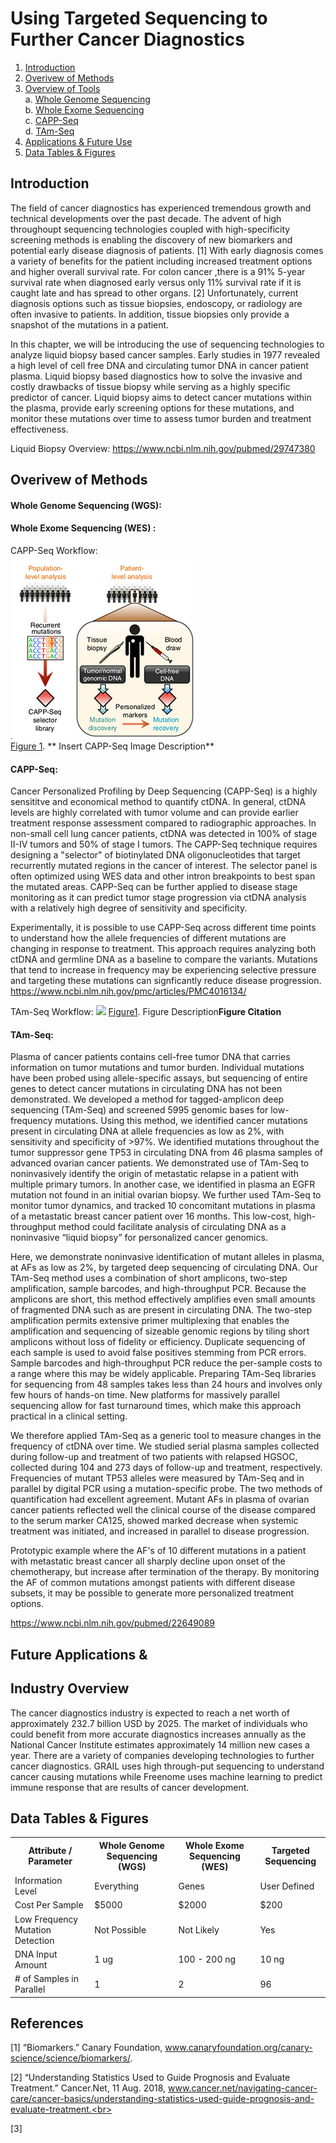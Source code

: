 # Using Targeted Sequencing to Further Cancer Diagnostics
1. [Introduction](#1)<br>
2. [Overivew of Methods](#2)<br>
3. [Overview of Tools](#3)<br>
	a. [Whole Genome Sequencing](#31)<br>
	b. [Whole Exome Sequencing](#32)<br>
	c. [CAPP-Seq](#33)<br>
	d. [TAm-Seq](#34)<br>
4. [Applications & Future Use](#4)<br>
5. [Data Tables & Figures](#5)<br>




## Introduction<a name="1"></a>

The field of cancer diagnostics has experienced tremendous growth and technical developments over the past decade. The advent of high throughoupt sequencing technologies coupled with high-specificity screening methods is enabling the discovery of new biomarkers and potential early disease diagnosis of patients. [1] With early diagnosis comes a variety of benefits for the patient including increased treatment options and higher overall survival rate. For colon cancer ,there is a 91% 5-year survival rate when diagnosed early versus only 11% survival rate if it is caught late and has spread to other organs. [2] Unfortunately, current diagnosis options such as tissue biopsies, endoscopy, or radiology are often invasive to patients. In addition, tissue biopsies only provide a snapshot of the mutations in a patient.

In this chapter, we will be introducing the use of sequencing technologies to analyze liquid biopsy based cancer samples. Early studies in 1977 revealed a high level of cell free DNA and circulating tumor DNA in cancer patient plasma. Liquid biopsy based diagnostics how to solve the invasive and costly drawbacks of tissue biopsy while serving as a highly specific predictor of cancer. Liquid biopsy aims to detect cancer mutations within the plasma, provide early screening options for these mutations, and monitor these mutations over time to assess tumor burden and treatment effectiveness.

Liquid Biopsy Overview: https://www.ncbi.nlm.nih.gov/pubmed/29747380


## Overivew of Methods<a name="2"></a>


#### Whole Genome Sequencing (WGS): <a name="31"></a>


#### Whole Exome Sequencing (WES) :<a name="32"></a>

CAPP-Seq Workflow: <br>
![](./CAPP-Seq.png)<br>
[Figure 1](https://www.ncbi.nlm.nih.gov/pmc/articles/PMC4016134/figure/F1/). 
** Insert CAPP-Seq Image Description**

#### CAPP-Seq:<a name="33"></a>
Cancer Personalized Profiling by Deep Sequencing (CAPP-Seq) is a highly sensititve and economical method to quantify ctDNA. In general, ctDNA levels are highly correlated with tumor volume and can provide earlier treatment response assessment compared to radiographic approaches. In non-small cell lung cancer patients, ctDNA was detected in 100% of stage II-IV tumors and 50% of stage I tumors. The CAPP-Seq technique requires designing a "selector" of biotinylated DNA oligonucleotides that target recurrently mutated regions in the cancer of interest. The selector panel is often optimized using WES data and other intron breakpoints to best span the mutated areas. CAPP-Seq can be further applied to disease stage monitoring as it can predict tumor stage progression via ctDNA analysis with a relatively high degree of sensitivity and specificity. 


Experimentally, it is possible to use CAPP-Seq across different time points to understand how the allele frequencies of different mutations are changing in response to treatment. This approach requires analyzing both ctDNA and germline DNA as a baseline to compare the variants. Mutations that tend to increase in frequency may be experiencing selective pressure and targeting these mutations can signficantly reduce disease progression. 
https://www.ncbi.nlm.nih.gov/pmc/articles/PMC4016134/


TAm-Seq Workflow:
![](/assets/1-s2.0-S1360138518300827-gr1b2_lrg.jpg)
[Figure1](https://www.ncbi.nlm.nih.gov/pmc/articles/PMC4016134/figure/F1/). Figure Description**Figure Citation**


#### TAm-Seq:
Plasma of cancer patients contains cell-free tumor DNA that carries information on tumor mutations and tumor burden. Individual mutations have been probed using allele-specific assays, but sequencing of entire genes to detect cancer mutations in circulating DNA has not been demonstrated. We developed a method for tagged-amplicon deep sequencing (TAm-Seq) and screened 5995 genomic bases for low-frequency mutations. Using this method, we identified cancer mutations present in circulating DNA at allele frequencies as low as 2%, with sensitivity and specificity of >97%. We identified mutations throughout the tumor suppressor gene TP53 in circulating DNA from 46 plasma samples of advanced ovarian cancer patients. We demonstrated use of TAm-Seq to noninvasively identify the origin of metastatic relapse in a patient with multiple primary tumors. In another case, we identified in plasma an EGFR mutation not found in an initial ovarian biopsy. We further used TAm-Seq to monitor tumor dynamics, and tracked 10 concomitant mutations in plasma of a metastatic breast cancer patient over 16 months. This low-cost, high-throughput method could facilitate analysis of circulating DNA as a noninvasive “liquid biopsy” for personalized cancer genomics.

Here, we demonstrate noninvasive identification of mutant alleles in plasma, at AFs as low as 2%, by targeted deep sequencing of circulating DNA. Our TAm-Seq method uses a combination of short amplicons, two-step amplification, sample barcodes, and high-throughput PCR. Because the amplicons are short, this method effectively amplifies even small amounts of fragmented DNA such as are present in circulating DNA. The two-step amplification permits extensive primer multiplexing that enables the amplification and sequencing of sizeable genomic regions by tiling short amplicons without loss of fidelity or efficiency. Duplicate sequencing of each sample is used to avoid false positives stemming from PCR errors. Sample barcodes and high-throughput PCR reduce the per-sample costs to a range where this may be widely applicable. Preparing TAm-Seq libraries for sequencing from 48 samples takes less than 24 hours and involves only few hours of hands-on time. New platforms for massively parallel sequencing allow for fast turnaround times, which make this approach practical in a clinical setting.

We therefore applied TAm-Seq as a generic tool to measure changes in the frequency of ctDNA over time. We studied serial plasma samples collected during follow-up and treatment of two patients with relapsed HGSOC, collected during 104 and 273 days of follow-up and treatment, respectively. Frequencies of mutant TP53 alleles were measured by TAm-Seq and in parallel by digital PCR using a mutation-specific probe. The two methods of quantification had excellent agreement. Mutant AFs in plasma of ovarian cancer patients reflected well the clinical course of the disease compared to the serum marker CA125, showed marked decrease when systemic treatment was initiated, and increased in parallel to disease progression.

Prototypic example where the AF's of 10 different mutations in a patient with metastatic breast cancer all sharply decline upon onset of the chemotherapy, but increase after termination of the therapy. By monitoring the AF of common mutations amongst patients with different disease subsets, it may be possible to generate more personalized treatment options.

https://www.ncbi.nlm.nih.gov/pubmed/22649089


## Future Applications & <a name="4"></a> 


## Industry Overview <a name="5"></a> 
The cancer diagnostics industry is expected to reach a net worth of approximately 232.7 billion USD by 2025. The market of individuals who could benefit from more accurate diagnostics increases annually as the National Cancer Institute estimates approximately 14 million new cases a year. There are a variety of companies developing technologies to further cancer diagnostics. GRAIL uses high through-put sequencing to understand cancer causing mutations while Freenome uses machine learning to predict immune response that are results of cancer development. 




## Data Tables & Figures <a name="6"></a> 
<table>
 <tbody>
    <tr>
        <th>Attribute / Parameter </td>
        <th>Whole Genome Sequencing (WGS) </td>
        <th>Whole Exome Sequencing (WES)</td>
        <th>Targeted Sequencing</td>
    </tr>
    <tr>
        <td> Information Level </td>
        <td> Everything </td>
        <td> Genes </td>
        <td> User Defined </td>
    </tr>
    <tr>
        <td> Cost Per Sample </td>
        <td> $5000 </td>
        <td> $2000 </td>
        <td> $200 </td>
    </tr>
    <tr>
        <td> Low Frequency Mutation Detection </td>
        <td> Not Possible </td>
        <td> Not Likely </td>
        <td> Yes </td>
    </tr>
    <tr>
        <td> DNA Input Amount </td>
        <td> 1 ug </td>
        <td> 100 - 200 ng </td>
        <td> 10 ng </td>
    </tr>
    <tr>
        <td> # of Samples in Parallel </td>
        <td> 1 </td>
        <td> 2 </td>
        <td> 96 </td>
    </tr>
 </tbody>
</table>



## References <a name="7"></a> 
[1] “Biomarkers.” Canary Foundation, www.canaryfoundation.org/canary-science/science/biomarkers/. <br>

[2] “Understanding Statistics Used to Guide Prognosis and Evaluate Treatment.” Cancer.Net, 11 Aug. 2018, www.cancer.net/navigating-cancer-care/cancer-basics/understanding-statistics-used-guide-prognosis-and-evaluate-treatment.<br>

[3] 


